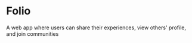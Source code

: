 # Folio
A web app where users can share their experiences, view others' profile, and join communities
